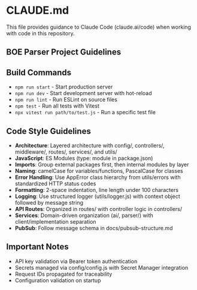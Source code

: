 # CLAUDE.md

This file provides guidance to Claude Code (claude.ai/code) when working with code in this repository.

## BOE Parser Project Guidelines

## Build Commands
- `npm run start` - Start production server
- `npm run dev` - Start development server with hot-reload
- `npm run lint` - Run ESLint on source files
- `npm test` - Run all tests with Vitest
- `npx vitest run path/to/test.js` - Run a specific test file

## Code Style Guidelines
- **Architecture**: Layered architecture with config/, controllers/, middleware/, routes/, services/, and utils/
- **JavaScript**: ES Modules (type: module in package.json)
- **Imports**: Group external packages first, then internal modules by layer
- **Naming**: camelCase for variables/functions, PascalCase for classes
- **Error Handling**: Use AppError class hierarchy from utils/errors with standardized HTTP status codes
- **Formatting**: 2-space indentation, line length under 100 characters
- **Logging**: Use structured logger (utils/logger.js) with context object followed by message string
- **API Routes**: Organized in routes/ with controller logic in controllers/
- **Services**: Domain-driven organization (ai/, parser/) with client/implementation separation
- **PubSub**: Follow message schema in docs/pubsub-structure.md

## Important Notes
- API key validation via Bearer token authentication
- Secrets managed via config/config.js with Secret Manager integration
- Request IDs propagated for traceability
- Configuration validation on startup
